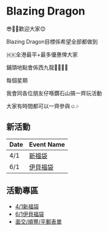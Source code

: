 # Blazing Dragon

😎✌🏻歡迎大家😊


Blazing Dragon目標係希望全部都做到

🇭🇰全港最平+最多優惠俾大家

鋪頭地點會係西九龍🐲🎄💕🎁

每個星期

我會同各位朋友仔喺鑽石山搞一齊玩活動

大家有時間都可以一齊參與☺️🎶


## 新活動

|Date|Event Name|
|---|---|
|4/1|[新福袋](New_Event.md)|
|6/1|[伊貝福袋](Event2.md)|

## 活動專區
- [4/1新福袋](Event1.md)
- [6/1伊貝福袋](Event2.md)
- [面交/順豐/平郵表單](Google_form.md)







